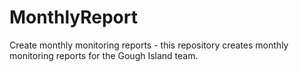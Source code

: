 # MonthlyReport
Create monthly monitoring reports - this repository creates monthly monitoring reports for the Gough Island team.
